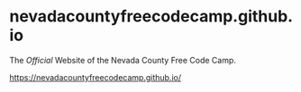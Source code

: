# nevadacountyfreecodecamp.github.io

The _Official_ Website of the Nevada County Free Code Camp.

https://nevadacountyfreecodecamp.github.io/
